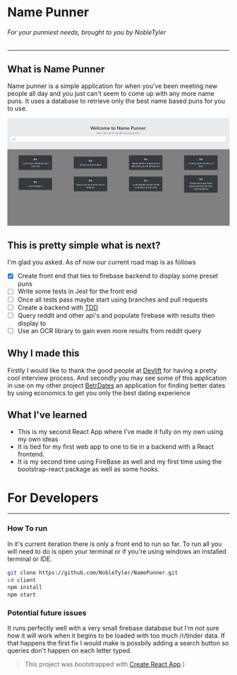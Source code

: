 # Name Punner
###### For your punniest needs, brought to you by NobleTyler
____________

## What is Name Punner
Name punner is a simple application for when you've been meeting new people all day and you just can't seem to come up with any more name puns. It uses a database to retrieve only the best name based puns for you to use. 

![First Build Name Punner]('./../assets/ReadmeImages/NamePunner.jpg)

## This is pretty simple what is next?
I'm glad you asked. As of now our current road map is as follows
- [x] Create front end that ties to firebase backend to display some preset puns
- [ ] Write some tests in Jest for the front end 
- [ ] Once all tests pass maybe start using branches and pull requests
- [ ] Create a backend  with [TDD](https://en.wikipedia.org/wiki/Test-driven_development)
- [ ] Query reddit and other api's and populate firebase with results then display to 
- [ ] Use an OCR library to gain even more results from reddit query

## Why I made this
Firstly I would like to thank the good people at [Devlift](https://devlift.com/) for having a pretty cool interview process. And secondly you may see some of this application in use on my other project [BetrDates](https://github.com/BetrDates) an application for finding better dates by using economics to get you only the best dating experience

## What I've learned
- This is my second React App where I've made it fully on my own using my own ideas
- It is tied for my first web app to one to tie in a backend with a React frontend. 
- It is my second time using FireBase as well and my first time using the bootstrap-react package as well as some hooks. 

# For Developers
__________ 
### How To run
In it's current iteration there is only a front end to run so far. To run all you will need to do is open your terminal or if you're using windows an installed terminal or IDE. 

```bash
git clone https://github.com/NobleTyler/NamePunner.git
cd client
npm install
npm start
```

### Potential future issues
It runs perfectly well with a very small firebase database but I'm not sure how it will work when it begins to be loaded with too much /r/tinder data. If that happens the first fix I would make is possbily adding a search button so queries don't happen on each letter typed. 


>This project was bootstrapped with [Create React App](https://github.com/facebook/create-react-app).)